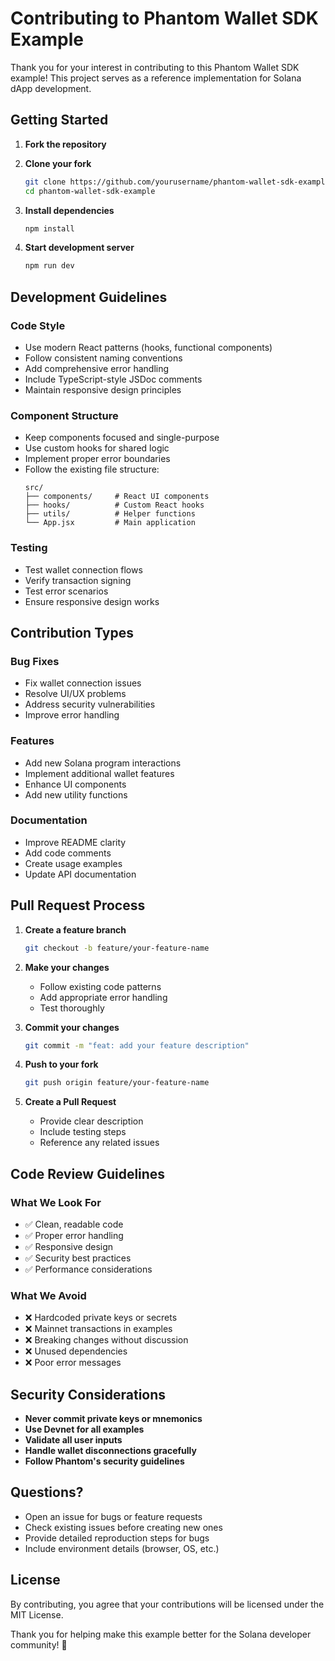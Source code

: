 # Contributing to Phantom Wallet SDK Example

Thank you for your interest in contributing to this Phantom Wallet SDK example! This project serves as a reference implementation for Solana dApp development.

## Getting Started

1. **Fork the repository**
2. **Clone your fork**
   ```bash
   git clone https://github.com/yourusername/phantom-wallet-sdk-example.git
   cd phantom-wallet-sdk-example
   ```

3. **Install dependencies**
   ```bash
   npm install
   ```

4. **Start development server**
   ```bash
   npm run dev
   ```

## Development Guidelines

### Code Style
- Use modern React patterns (hooks, functional components)
- Follow consistent naming conventions
- Add comprehensive error handling
- Include TypeScript-style JSDoc comments
- Maintain responsive design principles

### Component Structure
- Keep components focused and single-purpose
- Use custom hooks for shared logic
- Implement proper error boundaries
- Follow the existing file structure:
  ```
  src/
  ├── components/     # React UI components
  ├── hooks/          # Custom React hooks
  ├── utils/          # Helper functions
  └── App.jsx         # Main application
  ```

### Testing
- Test wallet connection flows
- Verify transaction signing
- Test error scenarios
- Ensure responsive design works

## Contribution Types

### Bug Fixes
- Fix wallet connection issues
- Resolve UI/UX problems
- Address security vulnerabilities
- Improve error handling

### Features
- Add new Solana program interactions
- Implement additional wallet features
- Enhance UI components
- Add new utility functions

### Documentation
- Improve README clarity
- Add code comments
- Create usage examples
- Update API documentation

## Pull Request Process

1. **Create a feature branch**
   ```bash
   git checkout -b feature/your-feature-name
   ```

2. **Make your changes**
   - Follow existing code patterns
   - Add appropriate error handling
   - Test thoroughly

3. **Commit your changes**
   ```bash
   git commit -m "feat: add your feature description"
   ```

4. **Push to your fork**
   ```bash
   git push origin feature/your-feature-name
   ```

5. **Create a Pull Request**
   - Provide clear description
   - Include testing steps
   - Reference any related issues

## Code Review Guidelines

### What We Look For
- ✅ Clean, readable code
- ✅ Proper error handling
- ✅ Responsive design
- ✅ Security best practices
- ✅ Performance considerations

### What We Avoid
- ❌ Hardcoded private keys or secrets
- ❌ Mainnet transactions in examples
- ❌ Breaking changes without discussion
- ❌ Unused dependencies
- ❌ Poor error messages

## Security Considerations

- **Never commit private keys or mnemonics**
- **Use Devnet for all examples**
- **Validate all user inputs**
- **Handle wallet disconnections gracefully**
- **Follow Phantom's security guidelines**

## Questions?

- Open an issue for bugs or feature requests
- Check existing issues before creating new ones
- Provide detailed reproduction steps for bugs
- Include environment details (browser, OS, etc.)

## License

By contributing, you agree that your contributions will be licensed under the MIT License.

Thank you for helping make this example better for the Solana developer community! 🚀
